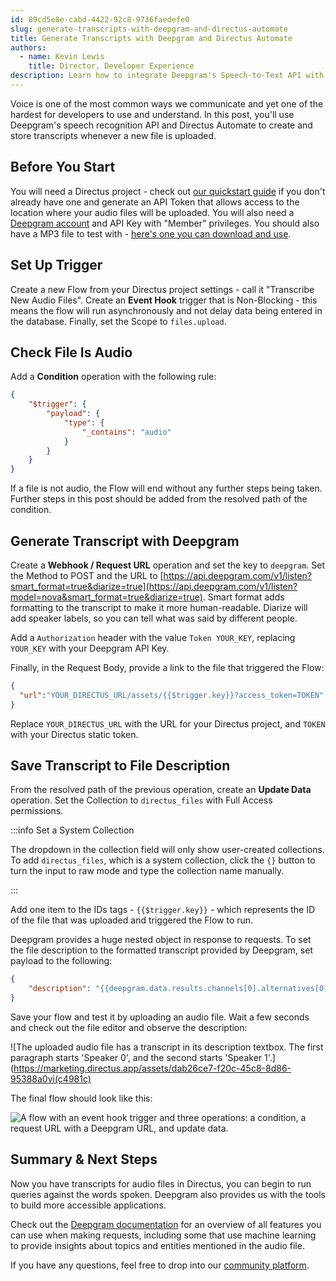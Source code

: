 ```yaml
---
id: 89cd5e8e-cabd-4422-92c8-9736faedefe0
slug: generate-transcripts-with-deepgram-and-directus-automate
title: Generate Transcripts with Deepgram and Directus Automate
authors:
  - name: Kevin Lewis
    title: Director, Developer Experience
description: Learn how to integrate Deepgram's Speech-to-Text API with Directus Automate.
---
```

Voice is one of the most common ways we communicate and yet one of the hardest for developers to use and understand. In this post, you'll use Deepgram's speech recognition API and Directus Automate to create and store transcripts whenever a new file is uploaded.

## Before You Start

You will need a Directus project - check out [our quickstart guide](/getting-started/overview) if you don't already have one and generate an API Token that allows access to the location where your audio files will be uploaded. You will also need a [Deepgram account](https://console.deepgram.com/) and API Key with "Member" privileges. You should also have a MP3 file to test with - [here's one you can download and use](/img/aaedf2bb-bb9a-41b8-9b47-f68f4293e813.mp3).

## Set Up Trigger

Create a new Flow from your Directus project settings - call it "Transcribe New Audio Files". Create an **Event Hook** trigger that is Non-Blocking - this means the flow will run asynchronously and not delay data being entered in the database. Finally, set the Scope to `files.upload`.

## Check File Is Audio

Add a **Condition** operation with the following rule:

```json
{
    "$trigger": {
        "payload": {
            "type": {
                "_contains": "audio"
            }
        }
    }
}
```

If a file is not audio, the Flow will end without any further steps being taken. Further steps in this post should be added from the resolved path of the condition.

## Generate Transcript with Deepgram

Create a **Webhook / Request URL** operation and set the key to `deepgram`. Set the Method to POST and the URL to [https://api.deepgram.com/v1/listen?smart_format=true&diarize=true](https://api.deepgram.com/v1/listen?model=nova&smart_format=true&diarize=true). Smart format adds formatting to the transcript to make it more human-readable. Diarize will add speaker labels, so you can tell what was said by different people.

Add a `Authorization` header with the value `Token YOUR_KEY`, replacing `YOUR_KEY` with your Deepgram API Key.

Finally, in the Request Body, provide a link to the file that triggered the Flow:

```json
{
  "url":"YOUR_DIRECTUS_URL/assets/{{$trigger.key}}?access_token=TOKEN"
}
```

Replace `YOUR_DIRECTUS_URL` with the URL for your Directus project, and `TOKEN` with your Directus static token.

## Save Transcript to File Description

From the resolved path of the previous operation, create an **Update Data** operation. Set the Collection to `directus_files` with Full Access permissions.

:::info Set a System Collection

The dropdown in the collection field will only show user-created collections. To add `directus_files`, which is a system collection, click the `{}` button to turn the input to raw mode and type the collection name manually.

:::

Add one item to the IDs tags - `{{$trigger.key}}` - which represents the ID of the file that was uploaded and triggered the Flow to run.

Deepgram provides a huge nested object in response to requests. To set the file description to the formatted transcript provided by Deepgram, set payload to the following:

```json
{
    "description": "{{deepgram.data.results.channels[0].alternatives[0].paragraphs.transcript}}"
}
```

Save your flow and test it by uploading an audio file. Wait a few seconds and check out the file editor and observe the description:

![The uploaded audio file has a transcript in its description textbox. The first paragraph starts 'Speaker 0', and the second starts 'Speaker 1'.](https://marketing.directus.app/assets/dab26ce7-f20c-45c8-8d86-95388a0vi(c4981c)

The final flow should look like this:

![A flow with an event hook trigger and three operations: a condition, a request URL with a Deepgram URL, and update data.](/img/33853971-09b7-45b3-a59a-638151c65dba.webp)

## Summary & Next Steps

Now you have transcripts for audio files in Directus, you can begin to run queries against the words spoken. Deepgram also provides us with the tools to build more accessible applications.

Check out the [Deepgram documentation](https://developers.deepgram.com/docs) for an overview of all features you can use when making requests, including some that use machine learning to provide insights about topics and entities mentioned in the audio file.

If you have any questions, feel free to drop into our [community platform](https://community.directus.io).
